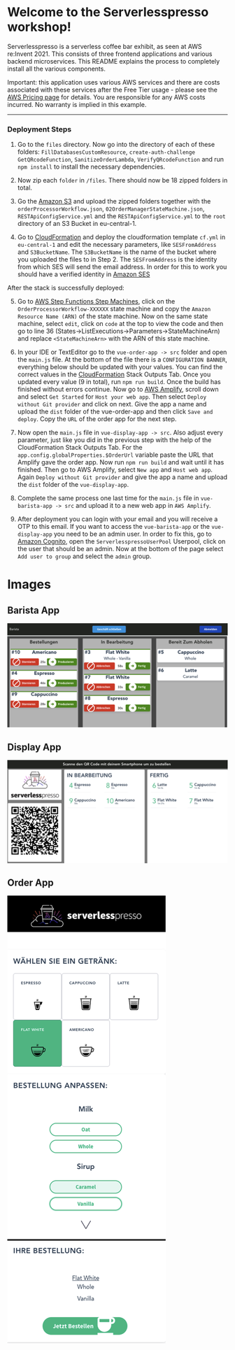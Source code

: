 # Welcome to the Serverlesspresso workshop!

Serverlesspresso is a serverless coffee bar exhibit, as seen at AWS re:Invent 2021. This consists of three frontend applications and various backend microservices. This README explains the  process to completely install all the various components.

Important: this application uses various AWS services and there are costs associated with these services after the Free Tier usage - please see the [AWS Pricing page](https://aws.amazon.com/pricing/) for details. You are responsible for any AWS costs incurred. No warranty is implied in this example.

---
### Deployment Steps


1. Go to  the `files` directory. Now go into the directory of each of these folders: `FillDatabasesCustomResource`, `create-auth-challenge` `GetQRcodeFunction`, `SanitizeOrderLambda`, `VerifyQRcodeFunction` and run `npm install` to install the necessary dependencies.

2. Now zip each `folder` in `/files`. There should now be 18 zipped folders in total.

3. Go the [Amazon S3](https://s3.console.aws.amazon.com) and upload the zipped folders together with the `orderProcessorWorkflow.json`, `02OrderManagerStateMachine.json`, `RESTApiConfigService.yml` and the `RESTApiConfigService.yml` to the `root` directory of an S3 Bucket in eu-central-1.

4. Go to [CloudFormation](https://eu-central-1.console.aws.amazon.com/cloudformation/home?region=eu-central-1) and deploy the cloudformation template `cf.yml` in `eu-central-1` and edit the necessary parameters, like `SESFromAddress` and `S3BucketName`. The `S3BucketName` is the name of the bucket where you uploaded the files to in Step 2. The `SESFromAddress` is the identity from which SES will send the email address. In order for this to work you should have a verified identity in [Amazon SES](https://eu-central-1.console.aws.amazon.com/ses/home?region=eu-central-1#/verified-identities)

After the stack is successfully deployed: 

5. Go to [AWS Step Functions Step Machines](https://eu-central-1.console.aws.amazon.com/states/home?region=eu-central-1#/statemachines), click on the `OrderProcessorWorkflow-XXXXXX` state machine and copy the `Amazon Resource Name (ARN)` of the state machine. Now on the same state machine, select `edit`, click on `code` at the top to view the code and then go to line 36 (States->ListExecutions->Parameters->StateMachineArn) and replace `<StateMachineArn>` with the ARN of this state machine.

6. In your IDE or TextEditor go to the `vue-order-app -> src` folder and open the `main.js` file. At the bottom of the file there is a `CONFIGURATION BANNER`, everything below should be updated with your values. You can find the correct values in the [CloudFormation](https://eu-central-1.console.aws.amazon.com/cloudformation/home?region=eu-central-1#/stacks) Stack Outputs Tab. Once you updated every value (9 in total), run `npm run build`. Once the build has finished without errors continue. Now go to [AWS Amplify](https://eu-central-1.console.aws.amazon.com/amplify/home?region=eu-central-1#/home), scroll down and select `Get Started` for `Host your web app`. Then select `Deploy without Git provider` and click on next. Give the app a name and upload the `dist` folder of the vue-order-app and then click `Save and deploy`. Copy the `URL` of the order app for the next step.

7. Now open the `main.js` file in `vue-display-app -> src`. Also adjust every parameter, just like you did in the previous step with the help of the CloudFormation Stack Outputs Tab. For the `app.config.globalProperties.$OrderUrl` variable paste the URL that Amplify gave the order app. Now run `npm run build` and wait until it has finished. Then go to AWS Amplify, select `New app` and `Host web app`. Again `Deploy without Git provider` and give the app a name and upload the `dist` folder of the `vue-display-app`.

8. Complete the same process one last time for the `main.js` file in `vue-barista-app -> src` and upload it to a new web app in `AWS Amplify`.

9. After deployment you can login with your email and you will receive a OTP to this email. If you want to access the `vue-barista-app` or the `vue-display-app` you need to be an admin user. In order to fix this, go to [Amazon Cognito](https://eu-central-1.console.aws.amazon.com/cognito/v2/home?region=eu-central-1), open the `ServerlesspressoUserPool` Userpool, click on the user that should be an admin. Now at the bottom of the page select `Add user to group` and select the `admin` group.


# Images

## Barista App

![vue-barista-app](/img/vue-barista-app.png)

## Display App

![vue-display-app](/img/vue-display-app.png)

## Order App

![vue-order-app](/img/vue-order-app.png)

